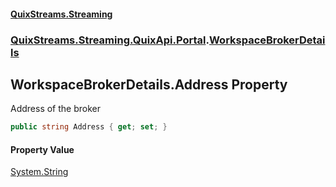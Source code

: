 #### [QuixStreams.Streaming](index.md 'index')
### [QuixStreams.Streaming.QuixApi.Portal](QuixStreams.Streaming.QuixApi.Portal.md 'QuixStreams.Streaming.QuixApi.Portal').[WorkspaceBrokerDetails](WorkspaceBrokerDetails.md 'QuixStreams.Streaming.QuixApi.Portal.WorkspaceBrokerDetails')

## WorkspaceBrokerDetails.Address Property

Address of the broker

```csharp
public string Address { get; set; }
```

#### Property Value
[System.String](https://docs.microsoft.com/en-us/dotnet/api/System.String 'System.String')
